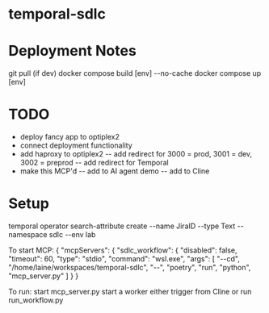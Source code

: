 # temporal-sdlc

# Deployment Notes
git pull (if dev)
docker compose build [env] --no-cache
docker compose up [env]

# TODO
- deploy fancy app to optiplex2
- connect deployment functionality
- add haproxy to optiplex2
-- add redirect for 3000 = prod, 3001 = dev, 3002 = preprod
-- add redirect for Temporal
- make this MCP'd
-- add to AI agent demo
-- add to Cline

# Setup
temporal operator search-attribute create --name JiraID --type Text --namespace sdlc --env lab

To start MCP:
{
  "mcpServers": {
    "sdlc_workflow": {
      "disabled": false,
      "timeout": 60,
      "type": "stdio",
      "command": "wsl.exe",
      "args": [
        "--cd",
        "/home/laine/workspaces/temporal-sdlc",
        "--",
        "poetry",
        "run",
        "python",
        "mcp_server.py"
      ]
    }
}

To run:
start mcp_server.py
start a worker
either trigger from Cline or run run_workflow.py